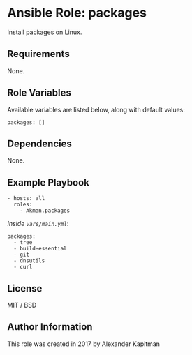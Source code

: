 # Ansible Role: packages

Install packages on Linux.

## Requirements

None.

## Role Variables

Available variables are listed below, along with default values:

    packages: []

## Dependencies

None.

## Example Playbook

    - hosts: all
      roles:
        - Akman.packages

*Inside `vars/main.yml`*:

    packages:
      - tree
      - build-essential
      - git
      - dnsutils
      - curl

## License

MIT / BSD

## Author Information

This role was created in 2017 by Alexander Kapitman

